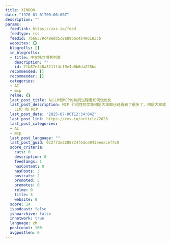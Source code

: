 ```yaml
---
title: XINDOO
date: "1970-01-01T00:00:00Z"
description: ""
params:
  feedlink: https://zxs.io/feed
  feedtype: rss
  feedid: 7b66379c49edd5c8a89bbc4b406183cb
  websites: {}
  blogrolls: []
  in_blogrolls:
  - title: 中文独立博客列表
    description: ""
    id: 7fb87e348a8211f4c19e4b0b0da225bd
  recommended: []
  recommender: []
  categories:
  - AI
  - mcp
  relme: {}
  last_post_title: 从LLM和MCP的协同过程看如何做优化
  last_post_description: MCP 介绍性的文章相信大家都已经看到了很多了，相信大家或多或少都有所了解了。今天我们换一个视角，从大语言模型（后统称
    LLM）和 MCP
  last_post_date: "2025-07-06T12:34:04Z"
  last_post_link: https://zxs.io/article/2026
  last_post_categories:
  - AI
  - mcp
  last_post_language: ""
  last_post_guid: 022f73e2288724f6dce043eeeacef4c0
  score_criteria:
    cats: 0
    description: 0
    feedlangs: 1
    hasContent: 0
    hasPosts: 3
    postcats: 2
    promoted: 5
    promotes: 0
    relme: 0
    title: 3
    website: 0
  score: 14
  ispodcast: false
  isnoarchive: false
  innetwork: true
  language: zh
  postcount: 100
  avgpostlen: 0
---
```

